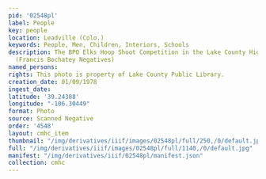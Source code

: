 ```yaml
---
pid: '02548pl'
label: People
key: people
location: Leadville (Colo.)
keywords: People, Men, Children, Interiors, Schools
description: The BPO Elks Hoop Shoot Competition in the Lake County High School gymnasium
  (Francis Bochatey Negatives)
named_persons: 
rights: This photo is property of Lake County Public Library.
creation_date: 01/09/1978
ingest_date: 
latitude: '39.24388'
longitude: "-106.30449"
format: Photo
source: Scanned Negative
order: '4548'
layout: cmhc_item
thumbnail: "/img/derivatives/iiif/images/02548pl/full/250,/0/default.jpg"
full: "/img/derivatives/iiif/images/02548pl/full/1140,/0/default.jpg"
manifest: "/img/derivatives/iiif/02548pl/manifest.json"
collection: cmhc
---
```

